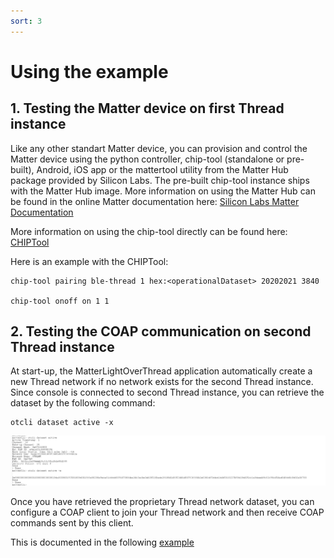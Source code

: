 ```yaml
---
sort: 3
---
```

# Using the example

## 1. Testing the Matter device on first Thread instance

Like any other standart Matter device, you can provision and control the Matter device using the python controller, chip-tool (standalone or pre-built), Android, iOS app or the mattertool utility from the Matter Hub package provided by Silicon Labs. The pre-built chip-tool instance ships with the Matter Hub image. More information on using the Matter Hub can be found in the online Matter documentation here: [Silicon Labs Matter Documentation](https://docs.silabs.com/matter/2.5.0/matter-thread/raspi-img)


More information on using the chip-tool directly can be found here: [CHIPTool](https://github.com/project-chip/connectedhomeip/blob/master/examples/chip-tool/README.md)


Here is an example with the CHIPTool:

```shell
chip-tool pairing ble-thread 1 hex:<operationalDataset> 20202021 3840

chip-tool onoff on 1 1
```

## 2. Testing the COAP communication on second Thread instance

At start-up, the MatterLightOverThread application automatically create a new Thread network if no network exists for the second Thread instance.
Since console is connected to second Thread instance, you can retrieve the dataset by the following command:

````
otcli dataset active -x
````
![1736256558922](image/dataset.PNG)


Once you have retrieved the proprietary Thread network dataset, you can configure a COAP client to join your Thread network and then receive COAP commands sent by this client.

This is documented in the following [example](../OpenThread_Coap_example/)

